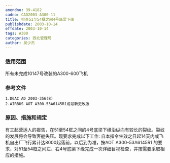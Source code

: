 ```yaml
---
amendno: 39-4182
cadno: CAD2003-A300-11
title: 检查51至54框之间4号底梁下缘
publishdate: 2003-10-14
effdate: 2003-10-14
tags: A300
categories: 西北管理局
author: 吴少杰
---
```


### 适用范围 
所有未完成10147号改装的A300-600飞机

### 参考文件
    1.DGAC AD 2003-356(B) 
    2.AIRBUS AOT A300-53A6145R1或最新更改版

### 原因、措施和规定 
有三起营运人的报告，在51至54框之间的4号底梁下缘沿纵向有较长的裂纹。裂纹的发展将会导致客舱失压。现要求完成以下工作: 
    自本指令生效之日起14天内或飞机自出厂飞行累计达8000起落前，以后到为准，按AOT A300-53A6145R1 的要求，对51至54框之间左、右4号底梁下缘完成一次详细目视检查，并按需要采取相应的措施。

